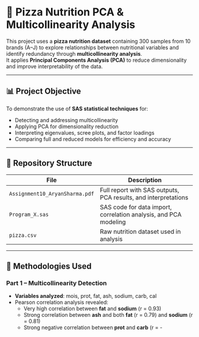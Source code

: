 # 🍕 Pizza Nutrition PCA & Multicollinearity Analysis

This project uses a **pizza nutrition dataset** containing 300 samples from 10 brands (A–J) to explore relationships between nutritional variables and identify redundancy through **multicollinearity analysis**.  
It applies **Principal Components Analysis (PCA)** to reduce dimensionality and improve interpretability of the data.

---

## 📊 Project Objective

To demonstrate the use of **SAS statistical techniques** for:
- Detecting and addressing multicollinearity
- Applying PCA for dimensionality reduction
- Interpreting eigenvalues, scree plots, and factor loadings
- Comparing full and reduced models for efficiency and accuracy

---

## 📁 Repository Structure

| File | Description |
|------|-------------|
| `Assignment10_AryanSharma.pdf` | Full report with SAS outputs, PCA results, and interpretations |
| `Program_X.sas` | SAS code for data import, correlation analysis, and PCA modeling |
| `pizza.csv` | Raw nutrition dataset used in analysis |

---

## 🚀 Methodologies Used

### **Part 1 – Multicollinearity Detection**
- **Variables analyzed**: mois, prot, fat, ash, sodium, carb, cal
- Pearson correlation analysis revealed:
  - Very high correlation between **fat** and **sodium** (r = 0.93)
  - Strong correlation between **ash** and both **fat** (r = 0.79) and **sodium** (r = 0.81)
  - Strong negative correlation between **prot** and **carb** (r = -
